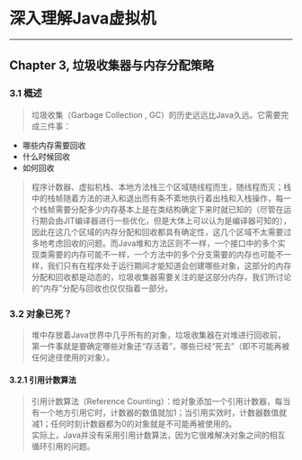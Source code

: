 # 深入理解Java虚拟机 #

---

## Chapter 3, 垃圾收集器与内存分配策略 ##

### 3.1 概述 ###

> 垃圾收集（Garbage Collection , GC）的历史远远比Java久远。它需要完成三件事：
>  
- 哪些内存需要回收
- 什么时候回收
- 如何回收    

> 程序计数器、虚拟机栈、本地方法栈三个区域随线程而生，随线程而灭；栈中的栈帧随着方法的进入和退出而有条不紊地执行着出栈和入栈操作，每一个栈帧需要分配多少内存基本上是在类结构确定下来时就已知的（尽管在运行期会由JIT编译器进行一些优化，但是大体上可以认为是编译器可知的），因此在这几个区域的内存分配和回收都具有确定性，这几个区域不太需要过多地考虑回收的问题。而Java堆和方法区则不一样，一个接口中的多个实现类需要的内存可能不一样，一个方法中的多个分支需要的内存也可能不一样，我们只有在程序处于运行期间才能知道会创建哪些对象，这部分的内存分配和回收都是动态的，垃圾收集器需要关注的是这部分内存，我们所讨论的“内存”分配与回收也仅仅指着一部分。

### 3.2 对象已死？ ###
> 堆中存放着Java世界中几乎所有的对象，垃圾收集器在对堆进行回收前，第一件事就是要确定哪些对象还“存活着”，哪些已经“死去”（即不可能再被任何途径使用的对象）。

#### 3.2.1 引用计数算法 ####
> 引用计数算法（Reference Counting）：给对象添加一个引用计数器，每当有一个地方引用它时，计数器的数值就加1；当引用实效时，计数器数值就减1；任何时刻计数器都为0的对象就是不可能再被使用的。    
> 实际上，Java并没有采用引用计数算法，因为它很难解决对象之间的相互循环引用的问题。    
> 